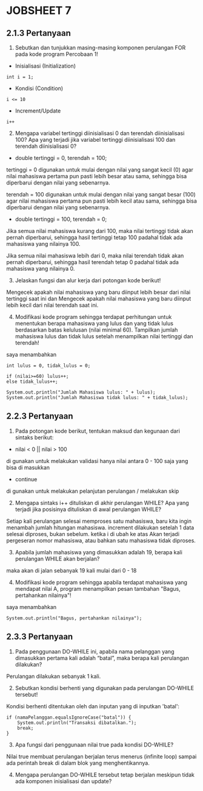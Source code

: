 # JOBSHEET 7

## 2.1.3 Pertanyaan

1. Sebutkan dan tunjukkan masing-masing komponen perulangan FOR pada kode program
   Percobaan 1!

- Inisialisasi (Initialization)

```
int i = 1;
```
- Kondisi (Condition)

```
i <= 10
```
- Increment/Update

```
i++
```

2. Mengapa variabel tertinggi diinisialisasi 0 dan terendah diinisialisasi 100? Apa yang
   terjadi jika variabel tertinggi diinisialisasi 100 dan terendah diinisialisasi 0?

- double tertinggi = 0, terendah = 100;

tertinggi = 0 digunakan untuk mulai dengan nilai yang sangat kecil (0) agar nilai mahasiswa pertama pun pasti lebih besar atau sama, sehingga bisa diperbarui dengan nilai yang sebenarnya.

terendah = 100 digunakan untuk mulai dengan nilai yang sangat besar (100) agar nilai mahasiswa pertama pun pasti lebih kecil atau sama, sehingga bisa diperbarui dengan nilai yang sebenarnya.

- double tertinggi = 100, terendah = 0;

Jika semua nilai mahasiswa kurang dari 100, maka nilai tertinggi tidak akan pernah diperbarui, sehingga hasil tertinggi tetap 100 padahal tidak ada mahasiswa yang nilainya 100.

Jika semua nilai mahasiswa lebih dari 0, maka nilai terendah tidak akan pernah diperbarui, sehingga hasil terendah tetap 0 padahal tidak ada mahasiswa yang nilainya 0.

3. Jelaskan fungsi dan alur kerja dari potongan kode berikut!

Mengecek apakah nilai mahasiswa yang baru diinput lebih besar dari nilai tertinggi saat ini dan Mengecek apakah nilai mahasiswa yang baru diinput lebih kecil dari nilai terendah saat ini.

4. Modifikasi kode program sehingga terdapat perhitungan untuk menentukan berapa
   mahasiswa yang lulus dan yang tidak lulus berdasarkan batas kelulusan (nilai minimal 60).
   Tampilkan jumlah mahasiswa lulus dan tidak lulus setelah menampilkan nilai tertinggi
   dan terendah!

saya menambahkan
```
int lulus = 0, tidak_lulus = 0;

if (nilai>=60) lulus++;
else tidak_lulus++;

System.out.println("Jumlah Mahasiswa lulus: " + lulus);
System.out.println("Jumlah Mahasiswa tidak lulus: " + tidak_lulus);
```

## 2.2.3 Pertanyaan

1. Pada potongan kode berikut, tentukan maksud dan kegunaan dari sintaks berikut:

- nilai < 0 || nilai > 100

di gunakan untuk melakukan validasi hanya nilai antara 0 - 100 saja yang bisa di masukkan

- continue

di gunakan untuk melakukan pelanjutan perulangan / melakukan skip

2. Mengapa sintaks i++ dituliskan di akhir perulangan WHILE? Apa yang terjadi jika posisinya dituliskan di awal perulangan WHILE?

Setiap kali perulangan selesai memproses satu mahasiswa, baru kita ingin menambah jumlah hitungan mahasiswa. increment dilakukan setelah 1 data selesai diproses, bukan sebelum. ketika i di ubah ke atas Akan terjadi pergeseran nomor mahasiswa, atau bahkan satu mahasiswa tidak diproses.

3. Apabila jumlah mahasiswa yang dimasukkan adalah 19, berapa kali perulangan WHILE akan berjalan?

maka akan di jalan sebanyak 19 kali mulai dari 0 - 18

4. Modifikasi kode program sehingga apabila terdapat mahasiswa yang mendapat nilai A, program menampilkan pesan tambahan "Bagus, pertahankan nilainya"!

saya menambahkan 
```
System.out.println("Bagus, pertahankan nilainya");
```

## 2.3.3 Pertanyaan

1. Pada penggunaan DO-WHILE ini, apabila nama pelanggan yang dimasukkan pertama kali adalah “batal”, maka berapa kali perulangan dilakukan?

Perulangan dilakukan sebanyak 1 kali.

2. Sebutkan kondisi berhenti yang digunakan pada perulangan DO-WHILE tersebut!

Kondisi berhenti ditentukan oleh dan inputan yang di inputkan 'batal':
```
if (namaPelanggan.equalsIgnoreCase("batal")) {
    System.out.println("Transaksi dibatalkan.");
    break;
}
```

3. Apa fungsi dari penggunaan nilai true pada kondisi DO-WHILE?

Nilai true membuat perulangan berjalan terus menerus (infinite loop) sampai ada perintah break di dalam blok yang menghentikannya.

4. Mengapa perulangan DO-WHILE tersebut tetap berjalan meskipun tidak ada komponen inisialisasi dan update?